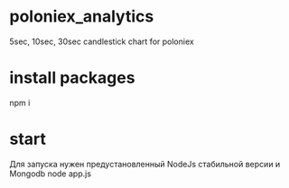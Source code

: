 # poloniex_analytics
5sec, 10sec, 30sec candlestick chart for poloniex

# install packages
npm i

# start
Для запуска нужен предустановленный NodeJs стабильной версии и Mongodb
node app.js